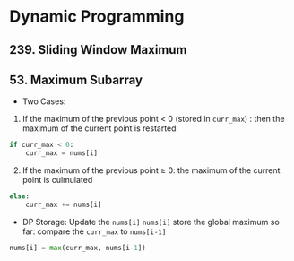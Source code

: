 # Dynamic Programming

## 239. Sliding Window Maximum

## 53. Maximum Subarray
- Two Cases:
1. If the maximum of the previous point < 0 (stored in `curr_max`) : then the maximum of the current point is restarted
```python
if curr_max < 0:
	curr_max = nums[i]
```
2. If the maximum of the previous point $\geq$ 0: the maximum of the current point is culmulated
```python
else:
	curr_max += nums[i]
```
- DP Storage: Update the `nums[i]`
`nums[i]` store the global maximum so far: compare the `curr_max` to `nums[i-1]`
```python
nums[i] = max(curr_max, nums[i-1])
```

<!--stackedit_data:
eyJoaXN0b3J5IjpbLTk0NzE0NzcwNl19
-->